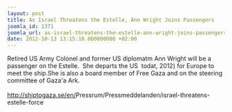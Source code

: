 ```yaml
---
layout: post
title: As Israel Threatens the Estelle, Ann Wright Joins Passengers
joomla_id: 1371
joomla_url: as-israel-threatens-the-estelle-ann-wright-joins-passengers
date: 2012-10-13 13:15:18.000000000 +02:00
---
```

Retired US Army Colonel and former US diplomatm Ann Wright will be a  passenger on the Estelle.  She departs the US  todat, 2012) for Europe to meet the ship.She is also a board member of Free Gaza and on the steering committee of Gaza'a Ark.<br /><br /><a href="http://shiptogaza.se/en/Pressrum/Pressmeddelanden/israel-threatens-estelle-force" target="_blank">http://shiptogaza.se/en/<wbr></wbr>Pressrum/Pressmeddelanden/<wbr></wbr>israel-threatens-estelle-force</a>
